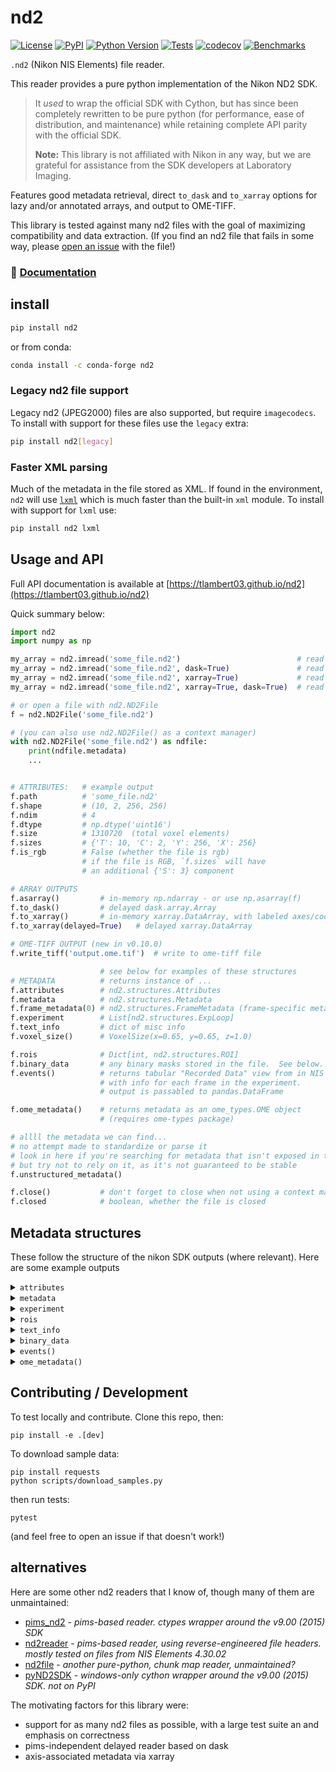 # nd2

[![License](https://img.shields.io/pypi/l/nd2.svg?color=green)](https://github.com/tlambert03/nd2/raw/main/LICENSE)
[![PyPI](https://img.shields.io/pypi/v/nd2.svg?color=green)](https://pypi.org/project/nd2)
[![Python Version](https://img.shields.io/pypi/pyversions/nd2.svg?color=green)](https://python.org)
[![Tests](https://github.com/tlambert03/nd2/actions/workflows/ci.yml/badge.svg)](https://github.com/tlambert03/nd2/actions/workflows/ci.yml)
[![codecov](https://codecov.io/gh/tlambert03/nd2/branch/main/graph/badge.svg)](https://codecov.io/gh/tlambert03/nd2)
[![Benchmarks](https://img.shields.io/badge/⏱-codspeed-%23FF7B53)](https://codspeed.io/tlambert03/nd2)

`.nd2` (Nikon NIS Elements) file reader.

This reader provides a pure python implementation of the Nikon ND2 SDK.

> It _used_ to wrap the official SDK with Cython, but has since been completely
> rewritten to be pure python (for performance, ease of distribution, and
> maintenance) while retaining complete API parity with the official SDK.
>
> **Note:** This library is not affiliated with Nikon in any way, but we are
> grateful for assistance from the SDK developers at Laboratory Imaging.

Features good metadata retrieval, direct `to_dask` and `to_xarray` options
for lazy and/or annotated arrays, and output to OME-TIFF.

This library is tested against many nd2 files with the goal of maximizing
compatibility and data extraction. (If you find an nd2 file that fails in some
way, please [open an issue](https://github.com/tlambert03/nd2/issues/new) with
the file!)

### :book: [Documentation](https://tlambert03.github.io/nd2)

## install

```sh
pip install nd2
```

or from conda:

```sh
conda install -c conda-forge nd2
```

### Legacy nd2 file support

Legacy nd2 (JPEG2000) files are also supported, but require `imagecodecs`. To
install with support for these files use the `legacy` extra:

```sh
pip install nd2[legacy]
```

### Faster XML parsing

Much of the metadata in the file stored as XML. If found in the environment,
`nd2` will use [`lxml`](https://pypi.org/project/lxml/) which is much faster
than the built-in `xml` module. To install with support for `lxml` use:

```sh
pip install nd2 lxml
```

## Usage and API

Full API documentation is available at
[https://tlambert03.github.io/nd2](https://tlambert03.github.io/nd2)

Quick summary below:

```python
import nd2
import numpy as np

my_array = nd2.imread('some_file.nd2')                          # read to numpy array
my_array = nd2.imread('some_file.nd2', dask=True)               # read to dask array
my_array = nd2.imread('some_file.nd2', xarray=True)             # read to xarray
my_array = nd2.imread('some_file.nd2', xarray=True, dask=True)  # read to dask-xarray

# or open a file with nd2.ND2File
f = nd2.ND2File('some_file.nd2')

# (you can also use nd2.ND2File() as a context manager)
with nd2.ND2File('some_file.nd2') as ndfile:
    print(ndfile.metadata)
    ...


# ATTRIBUTES:   # example output
f.path          # 'some_file.nd2'
f.shape         # (10, 2, 256, 256)
f.ndim          # 4
f.dtype         # np.dtype('uint16')
f.size          # 1310720  (total voxel elements)
f.sizes         # {'T': 10, 'C': 2, 'Y': 256, 'X': 256}
f.is_rgb        # False (whether the file is rgb)
                # if the file is RGB, `f.sizes` will have
                # an additional {'S': 3} component

# ARRAY OUTPUTS
f.asarray()         # in-memory np.ndarray - or use np.asarray(f)
f.to_dask()         # delayed dask.array.Array
f.to_xarray()       # in-memory xarray.DataArray, with labeled axes/coords
f.to_xarray(delayed=True)   # delayed xarray.DataArray

# OME-TIFF OUTPUT (new in v0.10.0)
f.write_tiff('output.ome.tif')  # write to ome-tiff file

                    # see below for examples of these structures
# METADATA          # returns instance of ...
f.attributes        # nd2.structures.Attributes
f.metadata          # nd2.structures.Metadata
f.frame_metadata(0) # nd2.structures.FrameMetadata (frame-specific meta)
f.experiment        # List[nd2.structures.ExpLoop]
f.text_info         # dict of misc info
f.voxel_size()      # VoxelSize(x=0.65, y=0.65, z=1.0)

f.rois              # Dict[int, nd2.structures.ROI]
f.binary_data       # any binary masks stored in the file.  See below.
f.events()          # returns tabular "Recorded Data" view from in NIS Elements/Viewer
                    # with info for each frame in the experiment.
                    # output is passabled to pandas.DataFrame

f.ome_metadata()    # returns metadata as an ome_types.OME object
                    # (requires ome-types package)

# allll the metadata we can find...
# no attempt made to standardize or parse it
# look in here if you're searching for metadata that isn't exposed in the above
# but try not to rely on it, as it's not guaranteed to be stable
f.unstructured_metadata()

f.close()           # don't forget to close when not using a context manager!
f.closed            # boolean, whether the file is closed
```

## Metadata structures

These follow the structure of the nikon SDK outputs (where relevant).
Here are some example outputs

<details>

<summary><code>attributes</code></summary>

```python
Attributes(
    bitsPerComponentInMemory=16,
    bitsPerComponentSignificant=16,
    componentCount=2,
    heightPx=32,
    pixelDataType='unsigned',
    sequenceCount=60,
    widthBytes=128,
    widthPx=32,
    compressionLevel=None,
    compressionType=None,
    tileHeightPx=None,
    tileWidthPx=None,
    channelCount=2
)
```

</details>

<details>

<summary><code>metadata</code></summary>

_Note: the `metadata` for legacy (JPEG2000) files will be a plain unstructured dict._

```python
Metadata(
    contents=Contents(channelCount=2, frameCount=60),
    channels=[
        Channel(
            channel=ChannelMeta(
                name='Widefield Green',
                index=0,
                color=Color(r=91, g=255, b=0, a=1.0),
                emissionLambdaNm=535.0,
                excitationLambdaNm=None
            ),
            loops=LoopIndices(NETimeLoop=None, TimeLoop=0, XYPosLoop=1, ZStackLoop=2),
            microscope=Microscope(
                objectiveMagnification=10.0,
                objectiveName='Plan Fluor 10x Ph1 DLL',
                objectiveNumericalAperture=0.3,
                zoomMagnification=1.0,
                immersionRefractiveIndex=1.0,
                projectiveMagnification=None,
                pinholeDiameterUm=None,
                modalityFlags=['fluorescence']
            ),
            volume=Volume(
                axesCalibrated=[True, True, True],
                axesCalibration=[0.652452890023035, 0.652452890023035, 1.0],
                axesInterpretation=(
                    <AxisInterpretation.distance: 'distance'>,
                    <AxisInterpretation.distance: 'distance'>,
                    <AxisInterpretation.distance: 'distance'>
                ),
                bitsPerComponentInMemory=16,
                bitsPerComponentSignificant=16,
                cameraTransformationMatrix=[-0.9998932296054086, -0.014612644841559427, 0.014612644841559427, -0.9998932296054086],
                componentCount=1,
                componentDataType='unsigned',
                voxelCount=[32, 32, 5],
                componentMaxima=[0.0],
                componentMinima=[0.0],
                pixelToStageTransformationMatrix=None
            )
        ),
        Channel(
            channel=ChannelMeta(
                name='Widefield Red',
                index=1,
                color=Color(r=255, g=85, b=0, a=1.0),
                emissionLambdaNm=620.0,
                excitationLambdaNm=None
            ),
            loops=LoopIndices(NETimeLoop=None, TimeLoop=0, XYPosLoop=1, ZStackLoop=2),
            microscope=Microscope(
                objectiveMagnification=10.0,
                objectiveName='Plan Fluor 10x Ph1 DLL',
                objectiveNumericalAperture=0.3,
                zoomMagnification=1.0,
                immersionRefractiveIndex=1.0,
                projectiveMagnification=None,
                pinholeDiameterUm=None,
                modalityFlags=['fluorescence']
            ),
            volume=Volume(
                axesCalibrated=[True, True, True],
                axesCalibration=[0.652452890023035, 0.652452890023035, 1.0],
                axesInterpretation=(
                    <AxisInterpretation.distance: 'distance'>,
                    <AxisInterpretation.distance: 'distance'>,
                    <AxisInterpretation.distance: 'distance'>
                ),
                bitsPerComponentInMemory=16,
                bitsPerComponentSignificant=16,
                cameraTransformationMatrix=[-0.9998932296054086, -0.014612644841559427, 0.014612644841559427, -0.9998932296054086],
                componentCount=1,
                componentDataType='unsigned',
                voxelCount=[32, 32, 5],
                componentMaxima=[0.0],
                componentMinima=[0.0],
                pixelToStageTransformationMatrix=None
            )
        )
    ]
)
```

</details>

<details>

<summary><code>experiment</code></summary>

```python
[
    TimeLoop(
        count=3,
        nestingLevel=0,
        parameters=TimeLoopParams(
            startMs=0.0,
            periodMs=1.0,
            durationMs=0.0,
            periodDiff=PeriodDiff(avg=16278.339965820312, max=16411.849853515625, min=16144.830078125)
        ),
        type='TimeLoop'
    ),
    XYPosLoop(
        count=4,
        nestingLevel=1,
        parameters=XYPosLoopParams(
            isSettingZ=True,
            points=[
                Position(stagePositionUm=[26950.2, -1801.6000000000001, 498.46000000000004], pfsOffset=None, name=None),
                Position(stagePositionUm=[31452.2, -1801.6000000000001, 670.7], pfsOffset=None, name=None),
                Position(stagePositionUm=[35234.3, 2116.4, 664.08], pfsOffset=None, name=None),
                Position(stagePositionUm=[40642.9, -3585.1000000000004, 555.12], pfsOffset=None, name=None)
            ]
        ),
        type='XYPosLoop'
    ),
    ZStackLoop(count=5, nestingLevel=2, parameters=ZStackLoopParams(homeIndex=2, stepUm=1.0, bottomToTop=True, deviceName='Ti2 ZDrive'), type='ZStackLoop')
]
```

</details>

<details>

<summary><code>rois</code></summary>

ROIs found in the metadata are available at `ND2File.rois`, which is a
`dict` of `nd2.structures.ROI` objects, keyed by the ROI ID:

```python
{
    1: ROI(
        id=1,
        info=RoiInfo(
            shapeType=<RoiShapeType.Rectangle: 3>,
            interpType=<InterpType.StimulationROI: 4>,
            cookie=1,
            color=255,
            label='',
            stimulationGroup=0,
            scope=1,
            appData=0,
            multiFrame=False,
            locked=False,
            compCount=2,
            bpc=16,
            autodetected=False,
            gradientStimulation=False,
            gradientStimulationBitDepth=0,
            gradientStimulationLo=0.0,
            gradientStimulationHi=0.0
        ),
        guid='{87190352-9B32-46E4-8297-C46621C1E1EF}',
        animParams=[
            AnimParam(
                timeMs=0.0,
                enabled=1,
                centerX=-0.4228425369685782,
                centerY=-0.5194951478743071,
                centerZ=0.0,
                rotationZ=0.0,
                boxShape=BoxShape(
                    sizeX=0.21256931608133062,
                    sizeY=0.21441774491682075,
                    sizeZ=0.0
                ),
                extrudedShape=ExtrudedShape(sizeZ=0, basePoints=[])
            )
        ]
    ),
    ...
}
```

</details>

<details>

<summary><code>text_info</code></summary>

```python
{
    'capturing': 'Flash4.0, SN:101412\r\nSample 1:\r\n  Exposure: 100 ms\r\n  Binning: 1x1\r\n  Scan Mode: Fast\r\nSample 2:\r\n  Exposure: 100 ms\r\n  Binning: 1x1\r\n  Scan Mode: Fast',
    'date': '9/28/2021  9:41:27 AM',
    'description': 'Metadata:\r\nDimensions: T(3) x XY(4) x λ(2) x Z(5)\r\nCamera Name: Flash4.0, SN:101412\r\nNumerical Aperture: 0.3\r\nRefractive Index: 1\r\nNumber of Picture Planes: 2\r\nPlane #1:\r\n Name: Widefield Green\r\n Component Count: 1\r\n Modality: Widefield Fluorescence\r\n Camera Settings:   Exposure: 100 ms\r\n  Binning: 1x1\r\n  Scan Mode: Fast\r\n Microscope Settings:   Nikon Ti2, FilterChanger(Turret-Lo): 3 (FITC)\r\n  Nikon Ti2, Shutter(FL-Lo): Open\r\n  Nikon Ti2, Shutter(DIA LED): Closed\r\n  Nikon Ti2, Illuminator(DIA): Off\r\n  Nikon Ti2, Illuminator(DIA) Iris intensity: 3.0\r\n  Analyzer Slider: Extracted\r\n  Analyzer Cube: Extracted\r\n  Condenser: 1 (Shutter)\r\n  PFS, state: On\r\n  PFS, offset: 7959\r\n  PFS, mirror: Inserted\r\n  PFS, Dish Type: Glass\r\n  Zoom: 1.00x\r\n  Sola, Shutter(Sola): Active\r\n  Sola, Illuminator(Sola) Voltage: 100.0\r\nPlane #2:\r\n Name: Widefield Red\r\n Component Count: 1\r\n Modality: Widefield Fluorescence\r\n Camera Settings:   Exposure: 100 ms\r\n  Binning: 1x1\r\n  Scan Mode: Fast\r\n Microscope Settings:   Nikon Ti2, FilterChanger(Turret-Lo): 4 (TRITC)\r\n  Nikon Ti2, Shutter(FL-Lo): Open\r\n  Nikon Ti2, Shutter(DIA LED): Closed\r\n  Nikon Ti2, Illuminator(DIA): Off\r\n  Nikon Ti2, Illuminator(DIA) Iris intensity: 1.5\r\n  Analyzer Slider: Extracted\r\n  Analyzer Cube: Extracted\r\n  Condenser: 1 (Shutter)\r\n  PFS, state: On\r\n  PFS, offset: 7959\r\n  PFS, mirror: Inserted\r\n  PFS, Dish Type: Glass\r\n  Zoom: 1.00x\r\n  Sola, Shutter(Sola): Active\r\n  Sola, Illuminator(Sola) Voltage: 100.0\r\nTime Loop: 3\r\n- Equidistant (Period 1 ms)\r\nZ Stack Loop: 5\r\n- Step: 1 µm\r\n- Device: Ti2 ZDrive',
    'optics': 'Plan Fluor 10x Ph1 DLL'
}
```

</details>

<details>

<summary><code>binary_data</code></summary>

This property returns an `nd2.BinaryLayers` object representing all of the
binary masks in the nd2 file.

A `nd2.BinaryLayers` object is a sequence of individual `nd2.BinaryLayer`
objects (one for each binary layer found in the file). Each `BinaryLayer` in
the sequence is a named tuple that has, among other things, a `name` attribute,
and a `data` attribute that is list of numpy arrays (one for each frame in the
experiment) or `None` if the binary layer had no data in that frame.

The most common use case will be to cast either the entire `BinaryLayers` object
or an individual `BinaryLayer` to a `numpy.ndarray`:

```python
>>> import nd2
>>> nd2file = nd2.ND2File('path/to/file.nd2')
>>> binary_layers = nd2file.binary_data

# The output array will have shape
# (n_binary_layers, *coord_shape, *frame_shape).
>>> np.asarray(binary_layers)
```

For example, if the data in the nd2 file has shape `(nT, nZ, nC, nY, nX)`, and
there are 4 binary layers, then the output of `np.asarray(nd2file.binary_data)` will
have shape `(4, nT, nZ, nY, nX)`. (Note that the `nC` dimension is not present
in the output array, and the binary layers are always in the first axis).

You can also cast an individual `BinaryLayer` to a numpy array:

```python
>>> binary_layer = binary_layers[0]
>>> np.asarray(binary_layer)
```

</details>

<details>

<summary><code>events()</code></summary>

This property returns the tabular data reported in the `Image Properties >
Recorded Data` tab of the NIS Viewer.

(There will be a column for each tag in the `CustomDataV2_0` section of
`custom_data` above, as well as any additional events found in the metadata)

The format of the return type data is controlled by the `orient` argument:

- `'records'` : list of dicts - `[{column -> value}, ...]` (default)
- `'dict'` : dict of dicts - `{column -> {index -> value}, ...}`
- `'list'` : dict of lists - `{column -> [value, ...]}`

Not every column header appears in every event, so when `orient` is either
`'dict'` or `'list'`, `float('nan')` will be inserted to maintain a consistent
length for each column.

```python

# with `orient='records'` (DEFAULT)
[
    {
        'Time [s]': 1.32686654,
        'Z-Series': -2.0,
        'Exposure Time [ms]': 100.0,
        'PFS Offset': 0,
        'PFS Status': 0,
        'X Coord [µm]': 31452.2,
        'Y Coord [µm]': -1801.6,
        'Z Coord [µm]': 552.74,
        'Ti2 ZDrive [µm]': 552.74
    },
    {
        'Time [s]': 1.69089657,
        'Z-Series': -1.0,
        'Exposure Time [ms]': 100.0,
        'PFS Offset': 0,
        'PFS Status': 0,
        'X Coord [µm]': 31452.2,
        'Y Coord [µm]': -1801.6,
        'Z Coord [µm]': 553.74,
        'Ti2 ZDrive [µm]': 553.74
    },
    {
        'Time [s]': 2.04194662,
        'Z-Series': 0.0,
        'Exposure Time [ms]': 100.0,
        'PFS Offset': 0,
        'PFS Status': 0,
        'X Coord [µm]': 31452.2,
        'Y Coord [µm]': -1801.6,
        'Z Coord [µm]': 554.74,
        'Ti2 ZDrive [µm]': 554.74
    },
    {
        'Time [s]': 2.38194662,
        'Z-Series': 1.0,
        'Exposure Time [ms]': 100.0,
        'PFS Offset': 0,
        'PFS Status': 0,
        'X Coord [µm]': 31452.2,
        'Y Coord [µm]': -1801.6,
        'Z Coord [µm]': 555.74,
        'Ti2 ZDrive [µm]': 555.74
    },
    {
        'Time [s]': 2.63795663,
        'Z-Series': 2.0,
        'Exposure Time [ms]': 100.0,
        'PFS Offset': 0,
        'PFS Status': 0,
        'X Coord [µm]': 31452.2,
        'Y Coord [µm]': -1801.6,
        'Z Coord [µm]': 556.74,
        'Ti2 ZDrive [µm]': 556.74
    }
]

# with `orient='list'`
{
    'Time [s]': array([1.32686654, 1.69089657, 2.04194662, 2.38194662, 2.63795663]),
    'Z-Series': array([-2., -1.,  0.,  1.,  2.]),
    'Exposure Time [ms]': array([100., 100., 100., 100., 100.]),
    'PFS Offset': array([0, 0, 0, 0, 0], dtype=int32),
    'PFS Status': array([0, 0, 0, 0, 0], dtype=int32),
    'X Coord [µm]': array([31452.2, 31452.2, 31452.2, 31452.2, 31452.2]),
    'Y Coord [µm]': array([-1801.6, -1801.6, -1801.6, -1801.6, -1801.6]),
    'Z Coord [µm]': array([552.74, 553.74, 554.74, 555.74, 556.74]),
    'Ti2 ZDrive [µm]': array([552.74, 553.74, 554.74, 555.74, 556.74])
}

# with `orient='dict'`
{
    'Time [s]': {0: 1.32686654, 1: 1.69089657, 2: 2.04194662, 3: 2.38194662, 4: 2.63795663},
    'Z-Series': {0: -2.0, 1: -1.0, 2: 0.0, 3: 1.0, 4: 2.0},
    'Exposure Time [ms]': {0: 100.0, 1: 100.0, 2: 100.0, 3: 100.0, 4: 100.0},
    'PFS Offset []': {0: 0, 1: 0, 2: 0, 3: 0, 4: 0},
    'PFS Status []': {0: 0, 1: 0, 2: 0, 3: 0, 4: 0},
    'X Coord [µm]': {0: 31452.2, 1: 31452.2, 2: 31452.2, 3: 31452.2, 4: 31452.2},
    'Y Coord [µm]': {0: -1801.6, 1: -1801.6, 2: -1801.6, 3: -1801.6, 4: -1801.6},
    'Z Coord [µm]': {0: 552.74, 1: 553.74, 2: 554.74, 3: 555.74, 4: 556.74},
    'Ti2 ZDrive [µm]': {0: 552.74, 1: 553.74, 2: 554.74, 3: 555.74, 4: 556.74}
}


```

You can pass the output of `events()` to `pandas.DataFrame`:

```python
In [1]: pd.DataFrame(nd2file.events())
Out[1]:
     Time [s]  Z-Series  Exposure Time [ms]  PFS Offset  PFS Status []  X Coord [µm]  Y Coord [µm]  Z Coord [µm]  Ti2 ZDrive [µm]
0    1.326867      -2.0               100.0              0              0       31452.2       -1801.6        552.74           552.74
1    1.690897      -1.0               100.0              0              0       31452.2       -1801.6        553.74           553.74
2    2.041947       0.0               100.0              0              0       31452.2       -1801.6        554.74           554.74
3    2.381947       1.0               100.0              0              0       31452.2       -1801.6        555.74           555.74
4    2.637957       2.0               100.0              0              0       31452.2       -1801.6        556.74           556.74
5    8.702229      -2.0               100.0              0              0       31452.2       -1801.6        552.70           552.70
6    9.036269      -1.0               100.0              0              0       31452.2       -1801.6        553.70           553.70
7    9.330319       0.0               100.0              0              0       31452.2       -1801.6        554.68           554.68
8    9.639349       1.0               100.0              0              0       31452.2       -1801.6        555.70           555.70
9    9.906369       2.0               100.0              0              0       31452.2       -1801.6        556.64           556.64
10  11.481439      -2.0               100.0              0              0       31452.2       -1801.6        552.68           552.68
11  11.796479      -1.0               100.0              0              0       31452.2       -1801.6        553.68           553.68
12  12.089479       0.0               100.0              0              0       31452.2       -1801.6        554.68           554.68
13  12.371539       1.0               100.0              0              0       31452.2       -1801.6        555.68           555.68
14  12.665469       2.0               100.0              0              0       31452.2       -1801.6        556.68           556.68

```

</details>

<details>

<summary><code>ome_metadata()</code></summary>

See the [ome-types documentation](https://ome-types.readthedocs.io/) for details on
the `OME` type returned by this method.

```python
In [1]: ome = nd2file.ome_metadata()

In [2]: print(ome)
OME(
    instruments=[<1 Instrument>],
    images=[<1 Image>],
    creator='nd2 v0.7.1'
)

In [3]: print(ome.to_xml())
<OME xmlns="http://www.openmicroscopy.org/Schemas/OME/2016-06"
     xmlns:xsi="http://www.w3.org/2001/XMLSchema-instance"
     xsi:schemaLocation="http://www.openmicroscopy.org/Schemas/OME/2016-06 http://www.openmicroscopy.org/Schemas/OME/2016-06/ome.xsd"
     Creator="nd2 v0.7.1.dev2+g4ea166e.d20230709">
  <Instrument ID="Instrument:0">
    <Detector Model="Hamamatsu Dual C14440-20UP" SerialNumber="Hamamatsu Dual C14440-20UP" ID="Detector:0"/>
  </Instrument>
  <Image ID="Image:0" Name="test39">
    <AcquisitionDate>2023-07-08T09:30:55</AcquisitionDate>
    ...
```

</details>

## Contributing / Development

To test locally and contribute. Clone this repo, then:

```
pip install -e .[dev]
```

To download sample data:

```
pip install requests
python scripts/download_samples.py
```

then run tests:

```
pytest
```

(and feel free to open an issue if that doesn't work!)

## alternatives

Here are some other nd2 readers that I know of, though many
of them are unmaintained:

- [pims_nd2](https://github.com/soft-matter/pims_nd2) - _pims-based reader.
  ctypes wrapper around the v9.00 (2015) SDK_
- [nd2reader](https://github.com/rbnvrw/nd2reader) - _pims-based reader, using
  reverse-engineered file headers. mostly tested on files from NIS Elements
  4.30.02_
- [nd2file](https://github.com/csachs/nd2file) - _another pure-python, chunk map
  reader, unmaintained?_
- [pyND2SDK](https://github.com/aarpon/pyND2SDK) - _windows-only cython wrapper
  around the v9.00 (2015) SDK. not on PyPI_

The motivating factors for this library were:

- support for as many nd2 files as possible, with a large test suite
  an and emphasis on correctness
- pims-independent delayed reader based on dask
- axis-associated metadata via xarray
